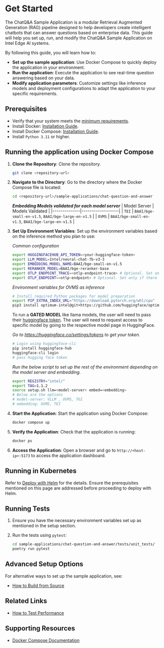 # Get Started

<!--
**Sample Description**: Provide a brief overview of the application and its purpose.
-->

The ChatQ&A Sample Application is a modular Retrieval Augmented Generation (RAG) pipeline designed to help developers create intelligent chatbots that can answer questions based on enterprise data. This guide will help you set up, run, and modify the ChatQ&A Sample Application on Intel Edge AI systems.

<!--
**What You Can Do**: Highlight the developer workflows supported by the guide.
-->

By following this guide, you will learn how to:

- **Set up the sample application**: Use Docker Compose to quickly deploy the application in your environment.
- **Run the application**: Execute the application to see real-time question answering based on your data.
- **Modify application parameters**: Customize settings like inference models and deployment configurations to adapt the application to your specific requirements.

## Prerequisites

- Verify that your system meets the [minimum requirements](./system-requirements.md).
- Install Docker: [Installation Guide](https://docs.docker.com/get-docker/).
- Install Docker Compose: [Installation Guide](https://docs.docker.com/compose/install/).
- Install `Python 3.11` or higher.

<!--
**Setup and First Use**: Include installation instructions, basic operation, and initial validation.
-->

## Running the application using Docker Compose

<!--
**User Story 1**: Setting Up the Application
- **As a developer**, I want to set up the application in my environment, so that I can start exploring its functionality.

**Acceptance Criteria**:
1. Step-by-step instructions for downloading and installing the application.
2. Verification steps to ensure successful setup.
3. Troubleshooting tips for common installation issues.
-->

1. **Clone the Repository**:
   Clone the repository.

   ```bash
   git clone <repository-url>
   ```

2. **Navigate to the Directory**:
   Go to the directory where the Docker Compose file is located:

   ```bash
   cd <repository-url>/sample-applications/chat-question-and-answer
   ```

   **_Embedding Models validated for each model server_**
   | Model Server | Models Validated |
   |--------------|-------------------|
   | `TEI` | `BAAI/bge-small-en-v1.5`, `BAAI/bge-large-en-v1.5` |
   | `OVMS` | `BAAI/bge-small-en-v1.5`, `BAAI/bge-large-en-v1.5` |

3. **Set Up Environment Variables**:
   Set up the environment variables based on the inference method you plan to use:

   _Common configuration_

   ```bash
   export HUGGINGFACEHUB_API_TOKEN=<your-huggingface-token>
   export LLM_MODEL=Intel/neural-chat-7b-v3-3
   export EMBEDDING_MODEL_NAME=BAAI/bge-small-en-v1.5
   export RERANKER_MODEL=BAAI/bge-reranker-base
   export OTLP_ENDPOINT_TRACE=<otlp-endpoint-trace> # Optional. Set only if there is an OTLP endpoint available or can be ignored
   export OTLP_ENDPOINT=<otlp-endpoint> # Optional. Set only if there is an OTLP endpoint available or can be ignored
   ```

    _Environment variables for OVMS as inference_
    ```bash
    # Install required Python packages for model preparation
    export PIP_EXTRA_INDEX_URL="https://download.pytorch.org/whl/cpu"
    pip3 install optimum-intel@git+https://github.com/huggingface/optimum-intel.git openvino-tokenizers[transformers]==2024.4.* openvino==2024.4.* nncf==2.14.0 sentence_transformers==3.1.1 openai "transformers<4.45"
    ```

    To run a **GATED MODEL** like llama models, the user will need to pass their [huggingface token](https://huggingface.co/docs/hub/security-tokens#user-access-tokens). The user will need to request access to specific model by going to the respective model page in HuggingFace.

   _Go to https://huggingface.co/settings/tokens to get your token._

   ```bash
   # Login using huggingface-cli
   pip install huggingface-hub
   huggingface-cli login
   # pass hugging face token
   ```

   _Run the below script to set up the rest of the environment depending on the model server and embedding._

   ```bash
   export REGISTRY="intel/"
   export TAG=1.1.2
   source setup.sh llm=<model-server> embed=<embedding>
   # Below are the options
   # model-server: VLLM , OVMS, TGI
   # embedding: OVMS, TEI
   ```

4. **Start the Application**:
   Start the application using Docker Compose:

   ```bash
   docker compose up
   ```

5. **Verify the Application**:
   Check that the application is running:

   ```bash
   docker ps
   ```

6. **Access the Application**:
   Open a browser and go to `http://<host-ip>:5173` to access the application dashboard.

## Running in Kubernetes

Refer to [Deploy with Helm](./deploy-with-helm.md) for the details. Ensure the prerequisites mentioned on this page are addressed before proceeding to deploy with Helm.

## Running Tests

1. Ensure you have the necessary environment variables set up as mentioned in the setup section.

2. Run the tests using `pytest`:
   ```sh
   cd sample-applications/chat-question-and-answer/tests/unit_tests/
   poetry run pytest
   ```

## Advanced Setup Options

For alternative ways to set up the sample application, see:

- [How to Build from Source](./build-from-source.md)

## Related Links

- [How to Test Performance](./how-to-performance.md)

## Supporting Resources

- [Docker Compose Documentation](https://docs.docker.com/compose/)

